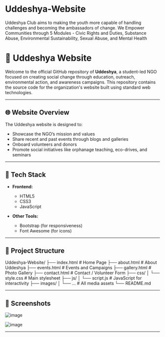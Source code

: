 # Uddeshya-Website
Uddeshya Club aims to making the youth more capable of handling challenges and becoming the ambassadors of change. We Empower Communities through 5 Modules - Civic Rights and Duties, Substance Abuse, Environmental Sustainability, Sexual Abuse, and Mental Health

# 🌱 Uddeshya Website

Welcome to the official GitHub repository of **Uddeshya**, a student-led NGO focused on creating social change through education, outreach, environmental action, and awareness campaigns. This repository contains the source code for the organization's website built using standard web technologies.

---

## 🌐 Website Overview

The Uddeshya website is designed to:
- Showcase the NGO’s mission and values
- Share recent and past events through blogs and galleries
- Onboard volunteers and donors
- Promote social initiatives like orphanage teaching, eco-drives, and seminars

---

## 🧰 Tech Stack

- **Frontend:**
  - HTML5
  - CSS3
  - JavaScript

- **Other Tools:**
  - Bootstrap (for responsiveness)
  - Font Awesome (for icons)

---

## 📁 Project Structure

Uddeshya-Website/
├── index.html # Home Page
├── about.html # About Uddeshya
├── events.html # Events and Campaigns
├── gallery.html # Photo Gallery
├── contact.html # Contact / Volunteer Form
├── css/
│ └── style.css # Main stylesheet
├── js/
│ └── script.js # JavaScript for interactivity
├── images/
│ └── ... # All media assets
└── README.md


---

## 📸 Screenshots

![image](https://github.com/user-attachments/assets/2020b2dd-ed3f-42f3-a28c-c12a6eb98a18)

![image](https://github.com/user-attachments/assets/62f0cdf1-be9b-4769-904c-ea35ce8e2eba)



---
